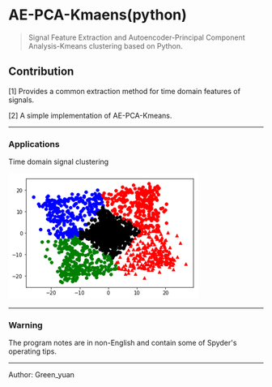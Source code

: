 # AE-PCA-Kmaens(python)
>Signal Feature Extraction and Autoencoder-Principal Component Analysis-Kmeans clustering based on Python.

## Contribution
[1] Provides a common extraction method for time domain features of signals.

[2] A simple implementation of AE-PCA-Kmeans.



---
### Applications

Time domain signal clustering

![](figure/1.png) 

---
### **Warning**
The program notes are in non-English and contain some of Spyder's operating tips.

------
Author: Green_yuan

